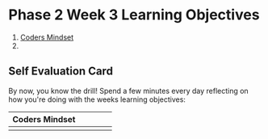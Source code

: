 # Phase 2 Week 3 Learning Objectives

1. [Coders Mindset](learning-objectives/coders-mindset.md)
1. [](learning-objectives/)

## Self Evaluation Card

By now, you know the drill! Spend a few minutes every day reflecting on how
you're doing with the weeks learning objectives:

| Coders Mindset |  |  |  |  |
| -------------- | --------------- | ---------- | ------------ | --------------- |
|                |                 |            |              |                 |
